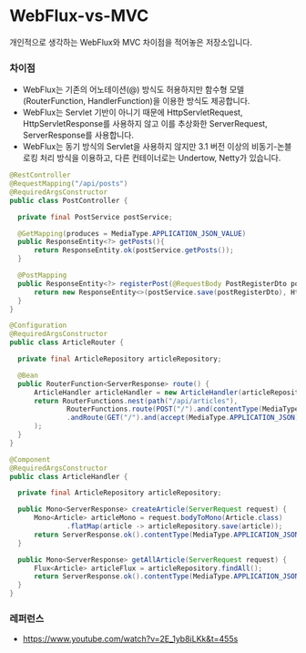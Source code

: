 # WebFlux-vs-MVC
개인적으로 생각하는 WebFlux와 MVC 차이점을 적어놓은 저장소입니다.

### 차이점
  - WebFlux는 기존의 어노테이션(@) 방식도 허용하지만 함수형 모델(RouterFunction, HandlerFunction)을 이용한 방식도 제공합니다.
  - WebFlux는 Servlet 기반이 아니기 때문에 HttpServletRequest, HttpServletResponse를 사용하지 않고 이를 추상화한 ServerRequest, ServerResponse를 사용합니다.
  - WebFlux는 동기 방식의 Servlet을 사용하지 않지만 3.1 버전 이상의 비동기-논블로킹 처리 방식을 이용하고, 다른 컨테이너로는 Undertow, Netty가 있습니다.
  
  ~~~ java
  @RestController
  @RequestMapping("/api/posts")
  @RequiredArgsConstructor
  public class PostController {

    private final PostService postService;

    @GetMapping(produces = MediaType.APPLICATION_JSON_VALUE)
    public ResponseEntity<?> getPosts(){
        return ResponseEntity.ok(postService.getPosts());
    }

    @PostMapping
    public ResponseEntity<?> registerPost(@RequestBody PostRegisterDto postRegisterDto) {
        return new ResponseEntity<>(postService.save(postRegisterDto), HttpStatus.CREATED);
    }
  }
  ~~~
  ~~~ java
  @Configuration
  @RequiredArgsConstructor
  public class ArticleRouter {

    private final ArticleRepository articleRepository;

    @Bean
    public RouterFunction<ServerResponse> route() {
        ArticleHandler articleHandler = new ArticleHandler(articleRepository);
        return RouterFunctions.nest(path("/api/articles"),
                RouterFunctions.route(POST("/").and(contentType(MediaType.APPLICATION_JSON)), articleHandler::createArticle)
                .andRoute(GET("/").and(accept(MediaType.APPLICATION_JSON)), articleHandler::getAllArticle)
        );
    }
  }
  ~~~
  ~~~ java
  @Component
  @RequiredArgsConstructor
  public class ArticleHandler {

    private final ArticleRepository articleRepository;

    public Mono<ServerResponse> createArticle(ServerRequest request) {
        Mono<Article> articleMono = request.bodyToMono(Article.class)
                .flatMap(article -> articleRepository.save(article));
        return ServerResponse.ok().contentType(MediaType.APPLICATION_JSON).body(articleMono, Article.class);
    }

    public Mono<ServerResponse> getAllArticle(ServerRequest request) {
        Flux<Article> articleFlux = articleRepository.findAll();
        return ServerResponse.ok().contentType(MediaType.APPLICATION_JSON).body(articleFlux, Article.class);
    }
  }
  ~~~

### 레퍼런스
  - https://www.youtube.com/watch?v=2E_1yb8iLKk&t=455s
